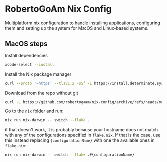 # RobertoGoAm Nix Config

Multiplatform nix configuration to handle installing applications, configuring them and setting up the system for MacOS and Linux-based systems.

## MacOS steps

Install dependencies

```bash
xcode-select --install
```

Install the Nix package manager

```bash
curl --proto '=https' --tlsv1.2 -sSf -L https://install.determinate.systems/nix | sh -s -- install
```

Download from the repo without git

```bash
curl -L https://github.com/robertogoam/nix-config/archive/refs/heads/main.zip -o - | unzip > repository.zip
```

Go to the `nix` folder and run:

```bash
nix run nix-darwin -- switch --flake .
```

if that doesn't work, it is probably because your hostname does not match with any of the configurations specified in `flake.nix`. If that is the case, use this instead replacing `{configurationName}` with one the available ones in `flake.nix`:

```bash
nix run nix-darwin -- switch --flake .#{configurationName}
```

